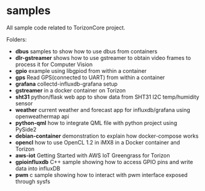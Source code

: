 # samples

All sample code related to TorizonCore project.

Folders:

- **dbus**
  samples to show how to use dbus from containers
- **dlr-gstreamer**
  shows how to use gstreamer to obtain video frames to process it for Computer Vision
- **gpio**
  example using libgpiod from within a container
- **gps**
  Read GPS(connected to UART) from within a container
- **grafana**
  collectd-influxdb-grafana setup
- **gstreamer**
  in a docker container on Torizon
- **sht31**
  python/flask web app to show data from SHT31 I2C temp/humidity sensor
- **weather**
  current weather and forecast app for influxdb/grafana using openweathermap api
- **python-qml**
  how to integrate QML file with python project using PySide2 
- **debian-container**
  demonstration to explain how docker-compose works
- **opencl**
  how to use OpenCL 1.2 in iMX8 in a Docker container and Torizon
- **aws-iot**
  Getting Started with AWS IoT Greengrass for Torizon
- **gpioinfluxdb**
  C++ sample showing how to access GPIO pins and write data into influxDB
- **pwm**
  c sample showing how to interact with pwm interface exposed through sysfs
